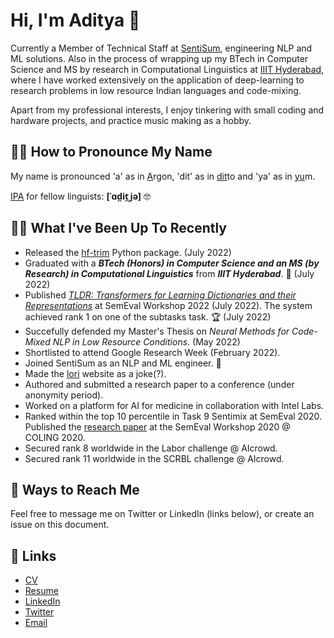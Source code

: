 # Hi, I'm Aditya 👋

Currently a Member of Technical Staff at [SentiSum](https://www.sentisum.com/), engineering NLP and ML solutions. Also in the process of wrapping up my BTech in Computer Science and MS by research in Computational Linguistics at [IIIT Hyderabad](https://iiit.ac.in), where I have worked extensively on the application of deep-learning to research problems in low resource Indian languages and code-mixing.

Apart from my professional interests, I enjoy tinkering with small coding and hardware projects, and practice music making as a hobby.

## 💁‍♂️ How to Pronounce My Name

My name is pronounced 'a' as in <ins>A</ins>rgon, 'dit' as in <ins>dit</ins>to and 'ya' as in <ins>yu</ins>m. 

[IPA](https://en.wikipedia.org/wiki/International_Phonetic_Alphabet) for fellow linguists: __\[ˈɑd̪it̪ˌjə\]__ 🤓

## 👨‍💻 What I've Been Up To Recently

- Released the [hf-trim](https://github.com/IamAdiSri/hf-trim) Python package. (July 2022)
- Graduated with a _**BTech (Honors) in Computer Science and an MS (by Research) in Computational Linguistics**_ from _**IIIT Hyderabad**_. 🎉 (July 2022)
- Published _[TLDR: Transformers for Learning Dictionaries and their Representations](https://aclanthology.org/2022.semeval-1.6/)_ at SemEval Workshop 2022 (July 2022). The system achieved rank 1 on one of the subtasks task. 🏆 (July 2022)
- Succefully defended my Master's Thesis on _Neural Methods for Code-Mixed NLP in Low Resource Conditions_. (May 2022)
- Shortlisted to attend Google Research Week (February 2022).
- Joined SentiSum as an NLP and ML engineer. 💼
- Made the [lori](https://iamadisri.github.io/lori/) website as a joke(?).
- Authored and submitted a research paper to a conference (under anonymity period).
- Worked on a platform for AI for medicine in collaboration with Intel Labs.
- Ranked within the top 10 percentile in Task 9 Sentimix at SemEval 2020. Published the [research paper](https://arxiv.org/abs/2007.12076) at the SemEval Workshop 2020 @ COLING 2020.
- Secured rank 8 worldwide in the Labor challenge @ AIcrowd.
- Secured rank 11 worldwide in the SCRBL challenge @ AIcrowd.

## 💬 Ways to Reach Me

Feel free to message me on Twitter or LinkedIn (links below), or create an issue on this document.

## 🔗 Links

- [CV](https://github.com/IamAdiSri/IamAdiSri/blob/main/assets/CV%20Aditya_Srivastava%20(BT%20MS%20CGPA).pdf)
- [Resume](https://github.com/IamAdiSri/IamAdiSri/blob/main/assets/Aditya_Srivastava%20(Resume).pdf)<br>
- [LinkedIn](https://www.linkedin.com/in/aditya-srivastava-12810a108/)<br>
- [Twitter](https://www.twitter.com/IamAdiSri)
- [Email](mailto:aditya.srivastava@research.iiit.ac.in)

<!--
**IamAdiSri/IamAdiSri** is a ✨ _special_ ✨ repository because its `README.md` (this file) appears on your GitHub profile.

Here are some ideas to get you started:

- 🔭 I’m currently working on ...
- 🌱 I’m currently learning ...
- 👯 I’m looking to collaborate on ...
- 🤔 I’m looking for help with ...
- 💬 Ask me about ...
- 📫 How to reach me: ...
- 😄 Pronouns: ...
- ⚡ Fun fact: ...
-->
